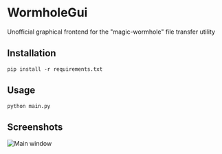 # WormholeGui
Unofficial graphical frontend for the "magic-wormhole" file transfer utility

## Installation
```
pip install -r requirements.txt
```

## Usage
```
python main.py
```

## Screenshots

![Main window]("screenshot.png")
